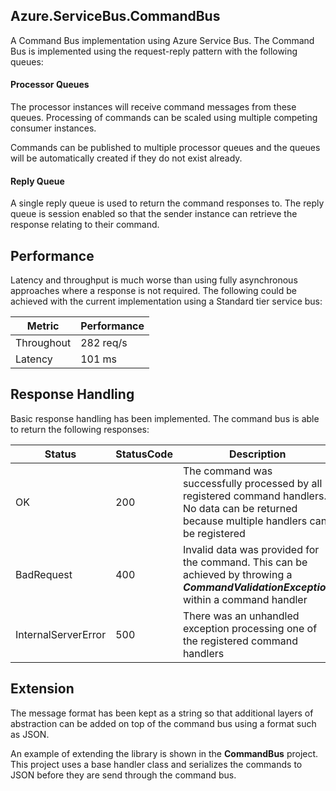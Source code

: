 ## Azure.ServiceBus.CommandBus

A Command Bus implementation using Azure Service Bus. The Command Bus is implemented using the request-reply pattern 
with the following queues:

#### Processor Queues
The processor instances will receive command messages from these queues. Processing of commands can be scaled using multiple competing consumer instances. 

Commands can be published to multiple processor queues and the queues will be automatically created if they do not exist already.


#### Reply Queue
A single reply queue is used to return the command responses to. The reply queue is session enabled so that the sender instance can retrieve the response relating to their command. 

## Performance

Latency and throughput is much worse than using fully asynchronous approaches where a response is not required. The following could be achieved with the current implementation using a Standard tier service bus:

| Metric      | Performance |
| ----------- | ----------- |
| Throughout   | 282 req/s  |
| Latency   | 101 ms  |

## Response Handling
Basic response handling has been implemented. The command bus is able to return the following responses:

| Status      | StatusCode | Description |
| ----------- | ----------- | ----------- |
| OK   | 200  | The command was successfully processed by all registered command handlers. No data can be returned because multiple handlers can be registered  |
| BadRequest   | 400  | Invalid data was provided for the command. This can be achieved by throwing a ***CommandValidationException*** within a command handler |
| InternalServerError   | 500  | There was an unhandled exception processing one of the registered command handlers |

## Extension
The message format has been kept as a string so that additional layers of abstraction can be added on top of the command bus using a format such as JSON.

An example of extending the library is shown in the **CommandBus** project. This project uses a base handler class and serializes the commands to JSON before they are send through the command bus.